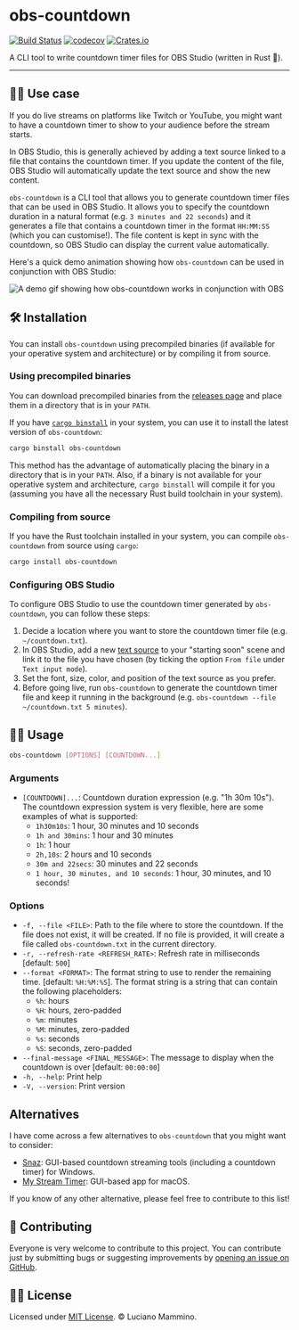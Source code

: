 # obs-countdown

[![Build Status](https://github.com/lmammino/obs-countdown/actions/workflows/rust.yml/badge.svg)](https://github.com/lmammino/obs-countdown/actions/workflows/rust.yml)
[![codecov](https://codecov.io/gh/lmammino/obs-countdown/graph/badge.svg?token=2a5OOr6Um4)](https://codecov.io/gh/lmammino/obs-countdown)
[![Crates.io](https://img.shields.io/crates/v/obs-countdown.svg)](https://crates.io/crates/obs-countdown)

A CLI tool to write countdown timer files for OBS Studio (written in Rust 🦀).

---

## 💁‍♂️ Use case

If you do live streams on platforms like Twitch or YouTube, you might want to have a countdown timer to show to your audience before the stream starts.

In OBS Studio, this is generally achieved by adding a text source linked to a file that contains the countdown timer. If you update the content of the file, OBS Studio will automatically update the text source and show the new content.

`obs-countdown` is a CLI tool that allows you to generate countdown timer files that can be used in OBS Studio. It allows you to specify the countdown duration in a natural format (e.g. `3 minutes and 22 seconds`) and it generates a file that contains a countdown timer in the format `HH:MM:SS` (which you can customise!). The file content is kept in sync with the countdown, so OBS Studio can display the current value automatically.

Here's a quick demo animation showing how `obs-countdown` can be used in conjunction with OBS Studio:

![A demo gif showing how obs-countdown works in conjunction with OBS](./docs/demo.gif)


## 🛠️ Installation

You can install `obs-countdown` using precompiled binaries (if available for your operative system and architecture) or by compiling it from source.

### Using precompiled binaries

You can download precompiled binaries from the [releases page](https://github.com/lmammino/obs-countdown/releases) and place them in a directory that is in your `PATH`.

If you have [`cargo binstall`](https://github.com/cargo-bins/cargo-binstall) in your system, you can use it to install the latest version of `obs-countdown`:

```bash
cargo binstall obs-countdown
```

This method has the advantage of automatically placing the binary in a directory that is in your `PATH`. Also, if a binary is not available for your operative system and architecture, `cargo binstall` will compile it for you (assuming you have all the necessary Rust build toolchain in your system).

### Compiling from source

If you have the Rust toolchain installed in your system, you can compile `obs-countdown` from source using `cargo`:

```bash
cargo install obs-countdown
```

### Configuring OBS Studio

To configure OBS Studio to use the countdown timer generated by `obs-countdown`, you can follow these steps:

1. Decide a location where you want to store the countdown timer file (e.g. `~/countdown.txt`).
2. In OBS Studio, add a new [text source](https://obsproject.com/kb/text-sources) to your "starting soon" scene and link it to the file you have chosen (by ticking the option `From file` under `Text input mode`).
3. Set the font, size, color, and position of the text source as you prefer.
4. Before going live, run `obs-countdown` to generate the countdown timer file and keep it running in the background (e.g. `obs-countdown --file ~/countdown.txt 5 minutes`).


## 👩‍🏫 Usage

```bash
obs-countdown [OPTIONS] [COUNTDOWN...]
```

### Arguments

- `[COUNTDOWN]...`: Countdown duration expression (e.g. "1h 30m 10s"). The countdown expression system is very flexible, here are some examples of what is supported:
  - `1h30m10s`: 1 hour, 30 minutes and 10 seconds
  - `1h and 30mins`: 1 hour and 30 minutes
  - `1h`: 1 hour
  - `2h,10s`: 2 hours and 10 seconds
  - `30m and 22secs`: 30 minutes and 22 seconds
  - `1 hour, 30 minutes, and 10 seconds`: 1 hour, 30 minutes, and 10 seconds!

### Options

-  `-f, --file <FILE>`: Path to the file where to store the countdown. If the file does not exist, it will be created. If no file is provided, it will create a file called `obs-countdown.txt` in the current directory.
- `-r, --refresh-rate <REFRESH_RATE>`: Refresh rate in milliseconds [default: `500`]
- `--format <FORMAT>`: The format string to use to render the remaining time. [default: `%H:%M:%S`]. The format string is a string that can contain the following placeholders:
  - `%h`: hours
  - `%H`: hours, zero-padded
  - `%m`: minutes
  - `%M`: minutes, zero-padded
  - `%s`: seconds
  - `%S`: seconds, zero-padded 
- `--final-message <FINAL_MESSAGE>`:  The message to display when the countdown is over [default: `00:00:00`]
- `-h, --help`: Print help
- `-V, --version`: Print version


## Alternatives

I have come across a few alternatives to `obs-countdown` that you might want to consider:

  - [Snaz](https://github.com/JimmyAppelt/Snaz): GUI-based countdown streaming tools (including a countdown timer) for Windows.
  - [My Stream Timer](https://apps.apple.com/us/app/my-stream-timer/id1460539461?mt=12): GUI-based app for macOS.

If you know of any other alternative, please feel free to contribute to this list!


## 👷 Contributing

Everyone is very welcome to contribute to this project.
You can contribute just by submitting bugs or suggesting improvements by
[opening an issue on GitHub](https://github.com/lmammino/obs-countdown/issues).


## 👩‍⚖️ License

Licensed under [MIT License](LICENSE). © Luciano Mammino.
